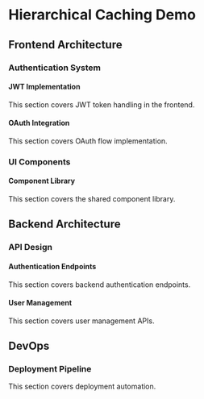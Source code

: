 # Hierarchical Caching Demo

## Frontend Architecture

### Authentication System

#### JWT Implementation

This section covers JWT token handling in the frontend.

#### OAuth Integration

This section covers OAuth flow implementation.

### UI Components

#### Component Library

This section covers the shared component library.

## Backend Architecture

### API Design

#### Authentication Endpoints

This section covers backend authentication endpoints.

#### User Management

This section covers user management APIs.

## DevOps

### Deployment Pipeline

This section covers deployment automation.